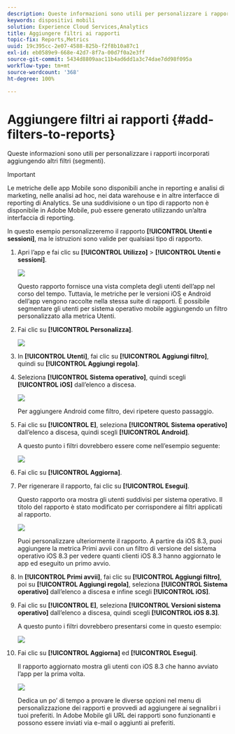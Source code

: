 ```yaml
---
description: Queste informazioni sono utili per personalizzare i rapporti incorporati aggiungendo altri filtri (segmenti).
keywords: dispositivi mobili
solution: Experience Cloud Services,Analytics
title: Aggiungere filtri ai rapporti
topic-fix: Reports,Metrics
uuid: 19c395cc-2e07-4588-825b-f2f8b10a87c1
exl-id: eb0589e9-668e-42d7-8f7a-00d7f0a2e3ff
source-git-commit: 5434d8809aac11b4ad6dd1a3c74dae7dd98f095a
workflow-type: tm+mt
source-wordcount: '368'
ht-degree: 100%

---
```


# Aggiungere filtri ai rapporti {#add-filters-to-reports}

Queste informazioni sono utili per personalizzare i rapporti incorporati aggiungendo altri filtri (segmenti).

>[!IMPORTANT]
>
>Le metriche delle app Mobile sono disponibili anche in reporting e analisi di marketing, nelle analisi ad hoc, nei data warehouse e in altre interfacce di reporting di Analytics. Se una suddivisione o un tipo di rapporto non è disponibile in Adobe Mobile, può essere generato utilizzando un’altra interfaccia di reporting.

In questo esempio personalizzeremo il rapporto **[!UICONTROL Utenti e sessioni]**, ma le istruzioni sono valide per qualsiasi tipo di rapporto.

1. Apri l’app e fai clic su **[!UICONTROL Utilizzo]** > **[!UICONTROL Utenti e sessioni]**.

   ![](assets/customize1.png)

   Questo rapporto fornisce una vista completa degli utenti dell’app nel corso del tempo. Tuttavia, le metriche per le versioni iOS e Android dell’app vengono raccolte nella stessa suite di rapporti. È possibile segmentare gli utenti per sistema operativo mobile aggiungendo un filtro personalizzato alla metrica Utenti.

1. Fai clic su **[!UICONTROL Personalizza]**.

   ![](assets/customize2.png)

1. In **[!UICONTROL Utenti]**, fai clic su **[!UICONTROL Aggiungi filtro]**, quindi su **[!UICONTROL Aggiungi regola]**.

1. Seleziona **[!UICONTROL Sistema operativo]**, quindi scegli **[!UICONTROL iOS]** dall’elenco a discesa.

   ![](assets/customize3.png)

   Per aggiungere Android come filtro, devi ripetere questo passaggio.

1. Fai clic su **[!UICONTROL E]**, seleziona **[!UICONTROL Sistema operativo]** dall’elenco a discesa, quindi scegli **[!UICONTROL Android]**.

   A questo punto i filtri dovrebbero essere come nell’esempio seguente:

   ![](assets/customize4.png)

1. Fai clic su **[!UICONTROL Aggiorna]**.
1. Per rigenerare il rapporto, fai clic su **[!UICONTROL Esegui]**.

   Questo rapporto ora mostra gli utenti suddivisi per sistema operativo. Il titolo del rapporto è stato modificato per corrispondere ai filtri applicati al rapporto.

   ![](assets/customize5.png)

   Puoi personalizzare ulteriormente il rapporto. A partire da iOS 8.3, puoi aggiungere la metrica Primi avvii con un filtro di versione del sistema operativo iOS 8.3 per vedere quanti clienti iOS 8.3 hanno aggiornato le app ed eseguito un primo avvio.
1. In **[!UICONTROL Primi avvii]**, fai clic su **[!UICONTROL Aggiungi filtro]**, poi su **[!UICONTROL Aggiungi regola]**, seleziona **[!UICONTROL Sistema operativo]** dall’elenco a discesa e infine scegli **[!UICONTROL iOS]**.
1. Fai clic su **[!UICONTROL E]**, seleziona **[!UICONTROL Versioni sistema operativo]** dall’elenco a discesa, quindi scegli **[!UICONTROL iOS 8.3]**.

   A questo punto i filtri dovrebbero presentarsi come in questo esempio:

   ![](assets/customize6.png)

1. Fai clic su **[!UICONTROL Aggiorna]** ed **[!UICONTROL Esegui]**.

   Il rapporto aggiornato mostra gli utenti con iOS 8.3 che hanno avviato l’app per la prima volta.

   ![](assets/customize7.png)

   Dedica un po’ di tempo a provare le diverse opzioni nel menu di personalizzazione dei rapporti e provvedi ad aggiungere ai segnalibri i tuoi preferiti. In Adobe Mobile gli URL dei rapporti sono funzionanti e possono essere inviati via e-mail o aggiunti ai preferiti.

